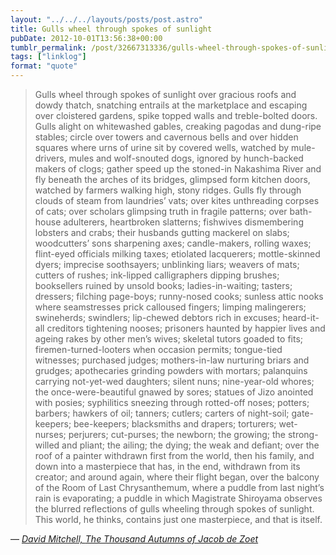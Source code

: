 ```yaml
---
layout: "../../../layouts/posts/post.astro"
title: Gulls wheel through spokes of sunlight
pubDate: 2012-10-01T13:56:38+00:00
tumblr_permalink: /post/32667313336/gulls-wheel-through-spokes-of-sunlight-over
tags: ["linklog"]
format: "quote"
---
```


> Gulls wheel through spokes of sunlight over gracious roofs and dowdy thatch, snatching entrails at the marketplace and escaping over cloistered gardens, spike topped walls and treble-bolted doors. Gulls alight on whitewashed gables, creaking pagodas and dung-ripe stables; circle over towers and cavernous bells and over hidden squares where urns of urine sit by covered wells, watched by mule-drivers, mules and wolf-snouted dogs, ignored by hunch-backed makers of clogs; gather speed up the stoned-in Nakashima River and fly beneath the arches of its bridges, glimpsed form kitchen doors, watched by farmers walking high, stony ridges. Gulls fly through clouds of steam from laundries&rsquo; vats; over kites unthreading corpses of cats; over scholars glimpsing truth in fragile patterns; over bath-house adulterers, heartbroken slatterns; fishwives dismembering lobsters and crabs; their husbands gutting mackerel on slabs; woodcutters&rsquo; sons sharpening axes; candle-makers, rolling waxes; flint-eyed officials milking taxes; etiolated lacquerers; mottle-skinned dyers; imprecise soothsayers; unblinking liars; weavers of mats; cutters of rushes; ink-lipped calligraphers dipping brushes; booksellers ruined by unsold books; ladies-in-waiting; tasters; dressers; filching page-boys; runny-nosed cooks; sunless attic nooks where seamstresses prick calloused fingers; limping malingerers; swineherds; swindlers; lip-chewed debtors rich in excuses; heard-it-all creditors tightening nooses; prisoners haunted by happier lives and ageing rakes by other men&rsquo;s wives; skeletal tutors goaded to fits; firemen-turned-looters when occasion permits; tongue-tied witnesses; purchased judges; mothers-in-law nurturing briars and grudges; apothecaries grinding powders with mortars; palanquins carrying not-yet-wed daughters; silent nuns; nine-year-old whores; the once-were-beautiful gnawed by sores; statues of Jizo anointed with posies; syphilitics sneezing through rotted-off noses; potters; barbers; hawkers of oil; tanners; cutlers; carters of night-soil; gate-keepers; bee-keepers; blacksmiths and drapers; torturers; wet-nurses; perjurers; cut-purses; the newborn; the growing; the strong-willed and pliant; the ailing; the dying; the weak and defiant; over the roof of a painter withdrawn first from the world, then his family, and down into a masterpiece that has, in the end, withdrawn from its creator; and around again, where their flight began, over the balcony of the Room of Last Chrysanthemum, where a puddle from last night&rsquo;s rain is evaporating; a puddle in which Magistrate Shiroyama observes the blurred reflections of gulls wheeling through spokes of sunlight. This world, he thinks, contains just one masterpiece, and that is itself.

— <cite>[David Mitchell, _The Thousand Autumns of Jacob de Zoet_](https://www.goodreads.com/book/show/7141642-the-thousand-autumns-of-jacob-de-zoet)</cite>
